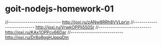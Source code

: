 # goit-nodejs-homework-01

//---------------------------
http://joxi.ru/zANw8RRh8VVLpr\n
//---------------------------
http://joxi.ru/VrwkOPPIj5505r
//---------------------------
http://joxi.ru/KAx1OPPcv66Dar
//---------------------------
http://joxi.ru/Dr8q8ggHJppqDm
